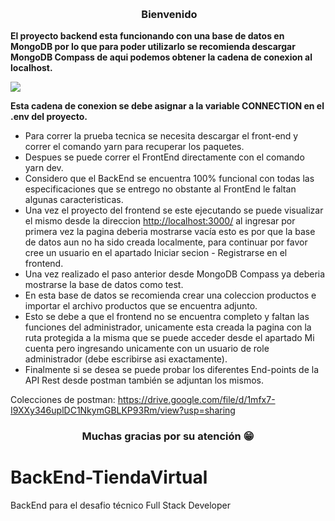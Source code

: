 <p>&nbsp;</p>
<h3 style="text-align: center;">&nbsp;Bienvenido</h3>
<p><strong>El proyecto backend esta funcionando con una base de datos en MongoDB por lo que para poder utilizarlo se recomienda descargar MongoDB Compass de aqui podemos obtener la cadena de conexion al localhost.</strong></p>
<p><img src="https://res.cloudinary.com/latamarket/image/upload/v1627735113/conexion_yyq4om.png" /></p>
<p><strong>Esta cadena de conexion se debe asignar a la variable CONNECTION en el .env del proyecto.</strong></p>
<p></p>
<ul>
<li>Para correr la prueba tecnica se necesita descargar el front-end y correr el comando yarn para recuperar los paquetes.</li>
<li>Despues se puede correr el FrontEnd directamente con el comando yarn dev.</li>
<li>Considero que el BackEnd se encuentra 100% funcional con todas las especificaciones que se entrego no obstante al FrontEnd le faltan algunas caracteristicas.</li>
<li>Una vez el proyecto del frontend se este ejecutando se puede visualizar el mismo desde la direccion&nbsp;<a href="http://localhost:3000/">http://localhost:3000/</a>&nbsp;al ingresar por primera vez la pagina deberia mostrarse vac&iacute;a esto es por que la base de datos aun no ha sido creada localmente, para continuar por favor cree un usuario en el apartado Iniciar secion - Registrarse en el frontend.</li>
<li>Una vez realizado el paso anterior desde MongoDB Compass ya deberia mostrarse la base de datos como test.</li>
<li>En esta base de datos se recomienda crear una coleccion productos e importar el archivo productos que se encuentra adjunto.</li>
<li>Esto se debe a que el frontend no se encuentra completo y faltan las funciones del administrador, unicamente esta creada la pagina con la ruta protegida a la misma que se puede acceder desde el apartado Mi cuenta pero ingresando unicamente con un usuario de role administrador (debe escribirse asi exactamente).</li>
<li>Finalmente si se desea se puede probar los diferentes End-points de la API Rest desde postman tambi&eacute;n se adjuntan los mismos.</li>
</ul>
<p>Colecciones de postman:&nbsp;<a href="https://drive.google.com/file/d/1mfx7-I9XXy346uplDC1NkymGBLKP93Rm/view?usp=sharing">https://drive.google.com/file/d/1mfx7-I9XXy346uplDC1NkymGBLKP93Rm/view?usp=sharing</a></p>
<h3 style="text-align: center;">Muchas gracias por su atenci&oacute;n 😁</h3>
<p><!-- Este comentario es visible solo en el editor fuente --></p>
<p></p>

# BackEnd-TiendaVirtual
BackEnd para el desafio técnico Full Stack Developer
